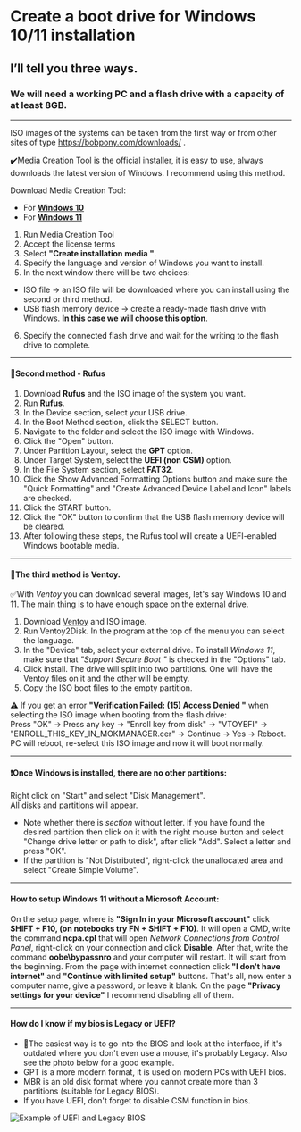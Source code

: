 # Create a boot drive for Windows 10/11 installation
## I’ll tell you three ways.
### We will need a working PC and a flash drive with a capacity of at least 8GB.
___
ISO images of the systems can be taken from the first way or from other sites of type https://bobpony.com/downloads/ .


:heavy_check_mark:Media Creation Tool is the official installer, it is easy to use, always downloads the latest version of Windows. I recommend using this method.

Download Media Creation Tool:
- For [**Windows 10**](https://www.microsoft.com/ru-ru/software-download/windows10)
- For [**Windows 11**](https://www.microsoft.com/ru-ru/software-download/windows11)
1. Run Media Creation Tool
2. Accept the license terms
3. Select **"Create installation media "**.
4. Specify the language and version of Windows you want to install.
5. In the next window there will be two choices:
- ISO file -> an ISO file will be downloaded where you can install using the second or third method.
- USB flash memory device -> create a ready-made flash drive with Windows. **In this case we will choose this option**.

6. Specify the connected flash drive and wait for the writing to the flash drive to complete.
___
#### :small_blue_diamond:Second method - Rufus
1. Download **Rufus** and the ISO image of the system you want.
2. Run **Rufus**.
3. In the Device section, select your USB drive.
4. In the Boot Method section, click the SELECT button.
5. Navigate to the folder and select the ISO image with Windows.
6. Click the "Open" button.
7. Under Partition Layout, select the **GPT** option.
8. Under Target System, select the **UEFI (non CSM)** option.
9. In the File System section, select **FAT32**.
10. Click the Show Advanced Formatting Options button and make sure the "Quick Formatting" and "Create Advanced Device Label and Icon" labels are checked.
11. Click the START button.
12. Click the "OK" button to confirm that the USB flash memory device will be cleared.
13. After following these steps, the Rufus tool will create a UEFI-enabled Windows bootable media.
___
#### :small_blue_diamond:The third method is Ventoy.

:white_check_mark:With *Ventoy* you can download several images, let's say Windows 10 and 11. The main thing is to have enough space on the external drive.

1. Download [Ventoy](https://github.com/ventoy/Ventoy/releases) and ISO image.
2. Run Ventoy2Disk. In the program at the top of the menu you can select the language.
3. In the "Device" tab, select your external drive.
To install *Windows 11*, make sure that *"Support Secure Boot "* is checked in the "Options" tab.
1. Click install.
The drive will split into two partitions. One will have the Ventoy files on it and the other will be empty.
1. Copy the ISO boot files to the empty partition.

:warning: If you get an error **"Verification Failed: (15) Access Denied "** when selecting the ISO image when booting from the flash drive: \
Press "OK" -> Press any key -> "Enroll key from disk" -> "VTOYEFI" -> "ENROLL_THIS_KEY_IN_MOKMANAGER.cer" -> Continue -> Yes -> Reboot. PC will reboot, re-select this ISO image and now it will boot normally. 
___
#### :heavy_exclamation_mark:Once Windows is installed, there are no other partitions:
Right click on "Start" and select "Disk Management".\
All disks and partitions will appear.
- Note whether there is *section* without letter. If you have found the desired partition then click on it with the right mouse button and select "Change drive letter or path to disk", after click "Add". Select a letter and press "OK".
- If the partition is "Not Distributed", right-click the unallocated area and select "Create Simple Volume".
___

#### How to setup Windows 11 without a Microsoft Account:
On the setup page, where is **"Sign In in your Microsoft account"** click **SHIFT + F10, (on notebooks try FN + SHIFT + F10)**. It will open a CMD, write the command **ncpa.cpl** that will open *Network Connections from Control Panel*, right-click on your connection and click **Disable**. After that, write the command **oobe\bypassnro** and your computer will restart. It will start from the beginning. From the page with internet connection click **"I don't have internet"** and **"Continue with limited setup"** buttons. That's all, now enter a computer name, give a password, or leave it blank. On the page **"Privacy settings for your device"** I recommend disabling all of them.
___

#### How do I know if my bios is Legacy or UEFI?
- :small_orange_diamond:The easiest way is to go into the BIOS and look at the interface, if it's outdated where you don't even use a mouse, it's probably Legacy. Also see the photo below for a good example.
- GPT is a more modern format, it is used on modern PCs with UEFI bios.
- MBR is an old disk format where you cannot create more than 3 partitions (suitable for Legacy BIOS).
- If you have UEFI, don't forget to disable CSM function in bios.

![Example of UEFI and Legacy BIOS](https://github.com/HackMeGG/windows11-setup/blob/main/bios-legacy-uefi.jpg)

